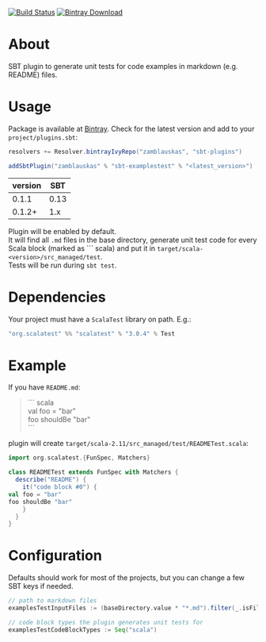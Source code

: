 [![Build Status](https://travis-ci.org/zamblauskas/sbt-examplestest.svg?branch=master)](https://travis-ci.org/zamblauskas/sbt-examplestest)
[![Bintray Download](https://api.bintray.com/packages/zamblauskas/sbt-plugins/sbt-examplestest/images/download.svg)](https://bintray.com/zamblauskas/sbt-plugins/sbt-examplestest/_latestVersion)

About
==============================
SBT plugin to generate unit tests for code examples in markdown (e.g. README) files.

Usage
==============================

Package is available at [Bintray](https://bintray.com/zamblauskas/sbt-plugins/sbt-examplestest).
Check for the latest version and add to your `project/plugins.sbt`:
```scala
resolvers += Resolver.bintrayIvyRepo("zamblauskas", "sbt-plugins")

addSbtPlugin("zamblauskas" % "sbt-examplestest" % "<latest_version>")
```

| version  | SBT  |
|----------|------|
| 0.1.1    | 0.13 |
| 0.1.2+   | 1.x  |

Plugin will be enabled by default.  
It will find all `.md` files in the base directory, generate unit test code for every Scala block (marked as \`\`\` scala) and put it in `target/scala-<version>/src_managed/test`.  
Tests will be run during `sbt test`.

Dependencies
==============================

Your project must have a `ScalaTest` library on path. E.g.:
```scala
"org.scalatest" %% "scalatest" % "3.0.4" % Test
```

Example
==============================

If you have `README.md`:

> \`\`\` scala  
> val foo = "bar"  
> foo shouldBe "bar"  
> \`\`\`

plugin will create `target/scala-2.11/src_managed/test/READMETest.scala`:
``` scala
import org.scalatest.{FunSpec, Matchers}

class READMETest extends FunSpec with Matchers {
  describe("README") {
    it("code block #0") {
val foo = "bar"
foo shouldBe "bar"
    }
  }
}
```

Configuration
==============================

Defaults should work for most of the projects, but you can change a few SBT keys if needed.
```scala
// path to markdown files
examplesTestInputFiles := (baseDirectory.value * "*.md").filter(_.isFile).get

// code block types the plugin generates unit tests for
examplesTestCodeBlockTypes := Seq("scala")
```
